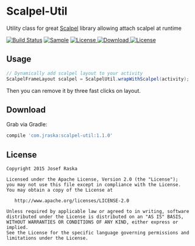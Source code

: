 # Scalpel-Util
Utility class for great [Scalpel][Scalpel] library allowing attach scalpel at runtime

[![Build Status](https://travis-ci.org/jraska/Scalpel-Util.svg?branch=master)](https://travis-ci.org/jraska/Scalpel-Util)
[![Sample](https://img.shields.io/badge/Download-Sample-blue.svg)](https://drive.google.com/file/d/0B0T1YjC17C-rS0JzRVl5U2RkcXM/view?usp=sharing)
[![License](https://img.shields.io/badge/license-Apache%202.0-green.svg) ](https://github.com/jraska/Scalpel-Util/blob/master/LICENSE)
[![Download](https://api.bintray.com/packages/jraska/maven/com.jraska%3Ascalpel-util/images/download.svg) ](https://bintray.com/jraska/maven/com.jraska%3Ascalpel-util/_latestVersion)
[![License](https://img.shields.io/badge/API-14+-green.svg) ]()

## Usage

```java
// Dynamically add scalpel layout to your activity
ScalpelFrameLayout scalpel = ScalpelUtil.wrapWithScalpel(activity);
```

Then you can remove it by three fast clicks on layout.

## Download

Grab via Gradle: 
```groovy
compile 'com.jraska:scalpel-util:1.1.0'
```

## License

    Copyright 2015 Josef Raska

    Licensed under the Apache License, Version 2.0 (the "License");
    you may not use this file except in compliance with the License.
    You may obtain a copy of the License at

       http://www.apache.org/licenses/LICENSE-2.0

    Unless required by applicable law or agreed to in writing, software
    distributed under the License is distributed on an "AS IS" BASIS,
    WITHOUT WARRANTIES OR CONDITIONS OF ANY KIND, either express or implied.
    See the License for the specific language governing permissions and
    limitations under the License.

  [Scalpel]: https://github.com/JakeWharton/scalpel
